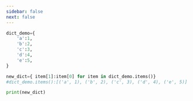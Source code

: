 ```yaml
---
sidebar: false
next: false
---
```

<BlogInfo/>






```python
dict_demo={
    'a':1,
    'b':2,
    'c':3,
    'd':4,
    'e':5,
}

new_dict={ item[1]:item[0] for item in dict_demo.items()}
#dict_demo.items():[('a', 1), ('b', 2), ('c', 3), ('d', 4), ('e', 5)]

print(new_dict)
```






<ActionBox />
        
<style>#top-box {margin-top:0.5rem!important;}</style>
